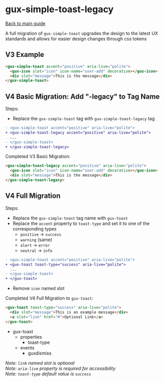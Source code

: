# gux-simple-toast-legacy

[Back to main guide](./readme.md)

A full migration of `gux-simple-toast` upgrades the design to the latest UX standards and allows for easier design changes through css tokens

## V3 Example

```html
<gux-simple-toast accent="positive" aria-live="polite">
  <gux-icon slot="icon" icon-name="user-add" decorative></gux-icon>
  <div slot="message">This is the message</div>
</gux-simple-toast>
```

## V4 Basic Migration: Add "-legacy" to Tag Name

Steps:

- Replace the `gux-simple-toast` tag with `gux-simple-toast-legacy` tag

```diff
- <gux-simple-toast accent="positive" aria-live="polite">
+ <gux-simple-toast-legacy accent="positive" aria-live="polite">
  ...
- </gux-simple-toast>
+ </gux-simple-toast-legacy>
```

Completed V3 Basic Migration:

```html
<gux-simple-toast-legacy accent="positive" aria-live="polite">
  <gux-icon slot="icon" icon-name="user-add" decorative></gux-icon>
  <div slot="message">This is the message</div>
</gux-simple-toast-legacy>
```

## V4 Full Migration

Steps:

- Replace the `gux-simple-toast` tag name with `gux-toast`
- Replace the `accent` property to `toast-type` and set it to one of the corresponding types
  - `positive` -> `success`
  - `warning` (same)
  - `alert` -> `error`
  - `neutral` -> `info`

```diff
- <gux-simple-toast accent="positive" aria-live="polite">
+ <gux-toast toast-type="success" aria-live="polite">
  ...
- </gux-simple-toast>
+ </gux-toast>
```

- Remove `icon` named slot

Completed V4 Full Migration to `gux-toast`:

```html
<gux-toast toast-type="success" aria-live="polite">
  <div slot="message">This is an example message</div>
  <a slot="link" href="#">Optional Link</a>
</gux-toast>
```

- gux-toast
  - properties
    - toast-type
  - events
    - guxdismiss

_Note: `link` named slot is optional_\
_Note: `aria-live` property is required for accessibility_\
_Note: `toast-type` default value is `success`_
